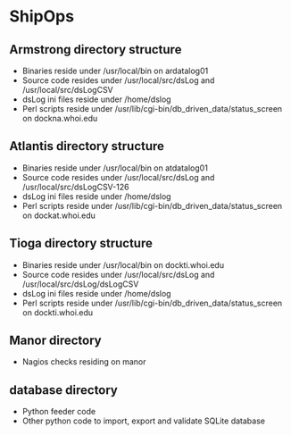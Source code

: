 # ShipOps

## Armstrong directory structure
- Binaries reside under /usr/local/bin on ardatalog01
- Source code resides under /usr/local/src/dsLog and /usr/local/src/dsLogCSV
- dsLog ini files reside under /home/dslog
- Perl scripts reside under /usr/lib/cgi-bin/db_driven_data/status_screen on dockna.whoi.edu

## Atlantis directory structure
- Binaries reside under /usr/local/bin on atdatalog01
- Source code resides under /usr/local/src/dsLog and /usr/local/src/dsLogCSV-126
- dsLog ini files reside under /home/dslog
- Perl scripts reside under /usr/lib/cgi-bin/db_driven_data/status_screen on dockat.whoi.edu

## Tioga directory structure
- Binaries reside under /usr/local/bin on dockti.whoi.edu
- Source code resides under /usr/local/src/dsLog and /usr/local/src/dsLog/dsLogCSV
- dsLog ini files reside under /home/dslog
- Perl scripts reside under /usr/lib/cgi-bin/db_driven_data/status_screen on dockti.whoi.edu

## Manor directory
- Nagios checks residing on manor

## database directory
- Python feeder code
- Other python code to import, export and validate SQLite database

